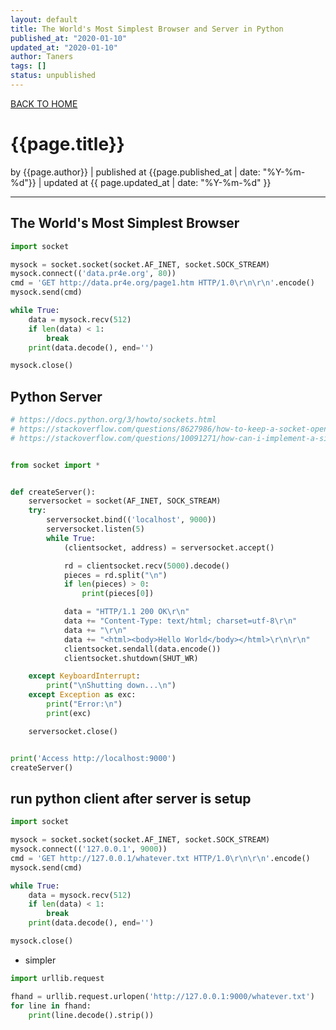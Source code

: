 ```yaml
---
layout: default
title: The World's Most Simplest Browser and Server in Python
published_at: "2020-01-10"
updated_at: "2020-01-10"
author: Taners
tags: []
status: unpublished
---
```


[BACK TO HOME](https://tane-rs.github.io)

# {{page.title}}

by {{page.author}} |
published at {{page.published_at | date: "%Y-%m-%d"}} |
updated at {{ page.updated_at | date: "%Y-%m-%d" }}

---

## The World's Most Simplest Browser

```python
import socket

mysock = socket.socket(socket.AF_INET, socket.SOCK_STREAM)
mysock.connect(('data.pr4e.org', 80))
cmd = 'GET http://data.pr4e.org/page1.htm HTTP/1.0\r\n\r\n'.encode()
mysock.send(cmd)

while True:
    data = mysock.recv(512)
    if len(data) < 1:
        break
    print(data.decode(), end='')

mysock.close()
```

## Python Server

```python
# https://docs.python.org/3/howto/sockets.html
# https://stackoverflow.com/questions/8627986/how-to-keep-a-socket-open-until-client-closes-it
# https://stackoverflow.com/questions/10091271/how-can-i-implement-a-simple-web-server-using-python-without-using-any-libraries


from socket import *


def createServer():
    serversocket = socket(AF_INET, SOCK_STREAM)
    try:
        serversocket.bind(('localhost', 9000))
        serversocket.listen(5)
        while True:
            (clientsocket, address) = serversocket.accept()

            rd = clientsocket.recv(5000).decode()
            pieces = rd.split("\n")
            if len(pieces) > 0:
                print(pieces[0])

            data = "HTTP/1.1 200 OK\r\n"
            data += "Content-Type: text/html; charset=utf-8\r\n"
            data += "\r\n"
            data += "<html><body>Hello World</body></html>\r\n\r\n"
            clientsocket.sendall(data.encode())
            clientsocket.shutdown(SHUT_WR)

    except KeyboardInterrupt:
        print("\nShutting down...\n")
    except Exception as exc:
        print("Error:\n")
        print(exc)

    serversocket.close()


print('Access http://localhost:9000')
createServer()
```

## run python client after server is setup

```python
import socket

mysock = socket.socket(socket.AF_INET, socket.SOCK_STREAM)
mysock.connect(('127.0.0.1', 9000))
cmd = 'GET http://127.0.0.1/whatever.txt HTTP/1.0\r\n\r\n'.encode()
mysock.send(cmd)

while True:
    data = mysock.recv(512)
    if len(data) < 1:
        break
    print(data.decode(), end='')

mysock.close()
```

- simpler

```python
import urllib.request

fhand = urllib.request.urlopen('http://127.0.0.1:9000/whatever.txt')
for line in fhand:
    print(line.decode().strip())
```